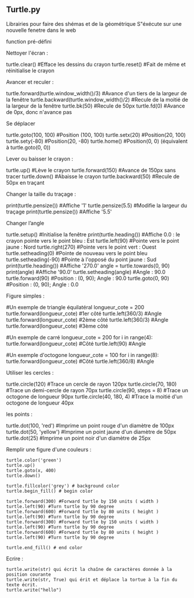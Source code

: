 ## Turtle.py

Librairies pour faire des shémas et de la géométrique
S"éxécute sur une nouvelle fenetre dans le web

function pré-défini

Nettoyer l'écran :


  turtle.clear()  #Efface les dessins du crayon
  turtle.reset()  #Fait de même et réinitialise le crayon

Avancer et reculer :


  turtle.forward(turtle.window_width()/3)  #Avance d'un tiers de la largeur de la fenêtre
  turtle.backward(turtle.window_width()/2)  #Recule de la moitié de la largeur de la fenêtre
  turtle.bk(50)  #Recule de 50px
  turtle.fd(0)  #Avance de 0px, donc n'avance pas

Se déplacer


  turtle.goto(100, 100)  #Position (100, 100)
  turtle.setx(20)  #Position(20, 100)
  turtle.sety(-80)  #Position(20, -80)
  turtle.home()  #Position(0, 0) (équivalent à turtle.goto(0, 0))

Lever ou baisser le crayon :


  turtle.up()  #Lève le crayon
  turtle.forward(150)  #Avance de 150px sans tracer
  turtle.down()  #Abaisse le crayon
  turtle.backward(50)  #Recule de 50px en traçant

Changer la taille du traçage :


print(turtle.pensize())  #Affiche '1'
turtle.pensize(5.5)  #Modifie la largeur du traçage
print(turtle.pensize())  #Affiche '5.5'

Changer l’angle


  turtle.setup()  #Initialise la fenêtre
  print(turtle.heading())  #Affiche 0.0 : le crayon pointe vers le point bleu : Est
  turtle.left(90)  #Pointe vers le point jaune : Nord
  turtle.right(270)  #Pointe vers le point vert : Ouest
  turtle.setheading(0)  #Pointe de nouveau vers le point bleu
  turtle.setheading(-90)  #Pointe à l'opposé du point jaune : Sud
  print(turtle.heading())  #Affiche '270.0'
  angle = turtle.towards(0, 90)
  print(angle)  #Affiche '90.0'
  turtle.setheading(angle)  #Angle : 90.0
  turtle.forward(90)  #Position : (0, 90); Angle : 90.0
  turtle.goto(0, 90)  #Position : (0, 90); Angle : 0.0

Figure simples :


  #Un exemple de triangle équilatéral
  longueur_cote = 200
  turtle.forward(longueur_cote)  #1er côté
  turtle.left(360/3)  #Angle
  turtle.forward(longueur_cote)  #2ème côté
  turtle.left(360/3)  #Angle
  turtle.forward(longueur_cote)  #3ème côté

  #Un exemple de carré
  longueur_cote = 200
  for i in range(4):
      turtle.forward(longueur_cote)  #Côté
      turtle.left(90)  #Angle

  #Un exemple d'octogone
  longueur_cote = 100
  for i in range(8):
      turtle.forward(longueur_cote)  #Côté
      turtle.left(360/8)  #Angle

Utiliser les cercles :


  turtle.circle(120)  #Trace un cercle de rayon 120px
  turtle.circle(70, 180)  #Trace un demi-cercle de rayon 70px
  turtle.circle(90, steps = 8)  #Trace un octogone de longueur 90px
  turtle.circle(40, 180, 4)  #Trace la moitié d'un octogone de longueur 40px

les points :


  turtle.dot(100, 'red')  #Imprime un point rouge d'un diamètre de 100px
  turtle.dot(50, 'yellow')  #Imprime un point jaune d'un diamètre de 50px
  turtle.dot(25)  #Imprime un point noir d'un diamètre de 25px


Remplir une figure d'une couleurs  :


    turtle.color('green')
    turtle.up()
    turtle.goto(x, 400)
    turtle.down()

    turtle.fillcolor('grey') # background color
    turtle.begin_fill() # begin color

    turtle.forward(300) #Forward turtle by 150 units ( width )
    turtle.left(90) #Turn turtle by 90 degree
    turtle.forward(600) #Forward turtle by 80 units ( height )
    turtle.left(90) #Turn turtle by 90 degree
    turtle.forward(300) #Forward turtle by 150 units ( width )
    turtle.left(90) #Turn turtle by 90 degree
    turtle.forward(600) #Forward turtle by 80 units ( height )
    turtle.left(90) #Turn turtle by 90 degree

    turtle.end_fill() # end color


Ecrire :


    turtle.write(str) qui écrit la chaîne de caractères donnée à la position courante
    turtle.write(str, True) qui érit et déplace la tortue à la fin du texte écrit.
    turtle.write("hello")
